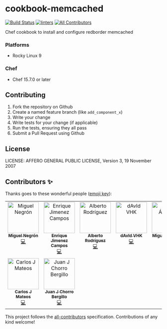 # cookbook-memcached
[![Build Status](https://github.com/redBorder/cookbook-memcached/actions/workflows/rpm.yml/badge.svg?branch=master)](https://github.com/redBorder/cookbook-memcached/actions/workflows/rpm.yml?query=branch%3Amaster)
[![linters](https://github.com/redBorder/cookbook-memcached/actions/workflows/lint.yml/badge.svg?event=push)](https://github.com/redBorder/cookbook-memcached/actions/workflows/lint.yml)
[![All Contributors](https://img.shields.io/badge/all_contributors-9-orange.svg?style=flat-square)](#contributors-)


Chef cookbook to install and configure redborder memcached

### Platforms

- Rocky Linux 9

### Chef

- Chef 15.7.0  or later

## Contributing

1. Fork the repository on Github
2. Create a named feature branch (like `add_component_x`)
3. Write your change
4. Write tests for your change (if applicable)
5. Run the tests, ensuring they all pass
6. Submit a Pull Request using Github

## License

LICENSE: AFFERO GENERAL PUBLIC LICENSE, Version 3, 19 November 2007

## Contributors ✨

Thanks goes to these wonderful people ([emoji key](https://allcontributors.org/docs/en/emoji-key)):

<!-- ALL-CONTRIBUTORS-LIST:START - Do not remove or modify this section -->
<!-- prettier-ignore-start -->
<!-- markdownlint-disable -->
<table>
  <tbody>
    <tr>
      <td align="center" valign="top" width="14.28%"><a href="https://github.com/manegron"><img src="https://avatars.githubusercontent.com/u/45871721?v=4?s=100" width="100px;" alt="Miguel Negrón"/><br /><sub><b>Miguel Negrón</b></sub></a><br /><a href="https://github.com/redBorder/cookbook-memcached/commits?author=manegron" title="Code">💻</a></td>
      <td align="center" valign="top" width="14.28%"><a href="http://ejimenez.es"><img src="https://avatars.githubusercontent.com/u/1035024?v=4?s=100" width="100px;" alt="Enrique Jimenez Campos"/><br /><sub><b>Enrique Jimenez Campos</b></sub></a><br /><a href="https://github.com/redBorder/cookbook-memcached/commits?author=ejimz" title="Code">💻</a></td>
      <td align="center" valign="top" width="14.28%"><a href="https://github.com/arodriguezdlc"><img src="https://avatars.githubusercontent.com/u/7372079?v=4?s=100" width="100px;" alt="Alberto Rodríguez"/><br /><sub><b>Alberto Rodríguez</b></sub></a><br /><a href="https://github.com/redBorder/cookbook-memcached/commits?author=arodriguezdlc" title="Code">💻</a></td>
      <td align="center" valign="top" width="14.28%"><a href="https://redborder.com"><img src="https://avatars.githubusercontent.com/u/34706472?v=4?s=100" width="100px;" alt="dAvId VHK"/><br /><sub><b>dAvId VHK</b></sub></a><br /><a href="https://github.com/redBorder/cookbook-memcached/commits?author=davidredborder" title="Code">💻</a></td>
      <td align="center" valign="top" width="14.28%"><a href="https://github.com/malvads"><img src="https://avatars.githubusercontent.com/u/128592227?v=4?s=100" width="100px;" alt="Miguel Álvarez"/><br /><sub><b>Miguel Álvarez</b></sub></a><br /><a href="https://github.com/redBorder/cookbook-memcached/commits?author=malvads" title="Code">💻</a></td>
      <td align="center" valign="top" width="14.28%"><a href="https://github.com/javiercrg"><img src="https://avatars.githubusercontent.com/u/73528008?v=4?s=100" width="100px;" alt="Javier R.G"/><br /><sub><b>Javier R.G</b></sub></a><br /><a href="https://github.com/redBorder/cookbook-memcached/commits?author=javiercrg" title="Code">💻</a></td>
      <td align="center" valign="top" width="14.28%"><a href="https://github.com/ljblancoredborder"><img src="https://avatars.githubusercontent.com/u/108473576?v=4?s=100" width="100px;" alt="Luis Blanco"/><br /><sub><b>Luis Blanco</b></sub></a><br /><a href="https://github.com/redBorder/cookbook-memcached/commits?author=ljblancoredborder" title="Code">💻</a></td>
    </tr>
    <tr>
      <td align="center" valign="top" width="14.28%"><a href="https://github.com/cjmateos"><img src="https://avatars.githubusercontent.com/u/664159?v=4?s=100" width="100px;" alt="Carlos J Mateos"/><br /><sub><b>Carlos J Mateos</b></sub></a><br /><a href="https://github.com/redBorder/cookbook-memcached/commits?author=cjmateos" title="Code">💻</a></td>
      <td align="center" valign="top" width="14.28%"><a href="https://github.com/Chorro"><img src="https://avatars.githubusercontent.com/u/6649660?v=4?s=100" width="100px;" alt="Juan J Chorro Bergillo"/><br /><sub><b>Juan J Chorro Bergillo</b></sub></a><br /><a href="https://github.com/redBorder/cookbook-memcached/commits?author=Chorro" title="Code">💻</a></td>
    </tr>
  </tbody>
</table>

<!-- markdownlint-restore -->
<!-- prettier-ignore-end -->

<!-- ALL-CONTRIBUTORS-LIST:END -->

This project follows the [all-contributors](https://github.com/all-contributors/all-contributors) specification. Contributions of any kind welcome!
